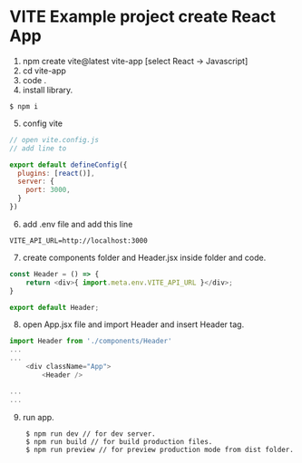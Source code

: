# VITE Example project create React App

1. npm create vite@latest vite-app [select React -> Javascript]
2. cd vite-app
3. code .
4. install library.

```
$ npm i
```
   
5. config vite

```javascript
// open vite.config.js
// add line to

export default defineConfig({
  plugins: [react()],
  server: {
    port: 3000,
  }
})
```
6. add .env file and add this line 

``` 
VITE_API_URL=http://localhost:3000
```

7. create components folder and Header.jsx inside folder and code.

```javascript
const Header = () => {
    return <div>{ import.meta.env.VITE_API_URL }</div>;
}

export default Header;
```

8. open App.jsx file and import Header and insert Header tag.

``` javascript
import Header from './components/Header'
...
...
    <div className="App">
        <Header />

...
...

```

9. run app.

```
    $ npm run dev // for dev server.
    $ npm run build // for build production files.
    $ npm run preview // for preview production mode from dist folder.
```
